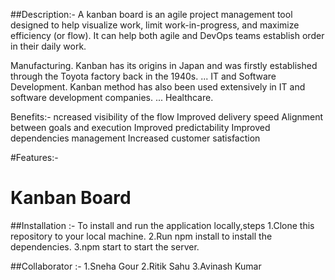 ##Description:-
A kanban board is an agile project management tool designed to help visualize work, limit work-in-progress, and maximize efficiency (or flow). It can help both agile and DevOps teams establish order in their daily work.

Manufacturing. Kanban has its origins in Japan and was firstly established through the Toyota factory back in the 1940s. ...
IT and Software Development. Kanban method has also been used extensively in IT and software development companies. ...
Healthcare.

Benefits:-
ncreased visibility of the flow 
Improved delivery speed 
Alignment between goals and execution 
Improved predictability 
Improved dependencies management 
Increased customer satisfaction

#Features:-

# Kanban Board
##Installation :-
To install and run the application locally,steps
1.Clone this repository to your local machine.
2.Run npm install to install the dependencies.
3.npm start to start the server.

##Collaborator :-
1.Sneha Gour
2.Ritik Sahu
3.Avinash Kumar
